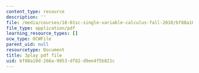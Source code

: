 ```yaml
---
content_type: resource
description: ''
file: /media/courses/18-01sc-single-variable-calculus-fall-2010/bf88a10d266a9853df82d9ee4f5b821c_MK_0QHbUnIA.pdf
file_type: application/pdf
learning_resource_types: []
ocw_type: OCWFile
parent_uid: null
resourcetype: Document
title: 3play pdf file
uid: bf88a10d-266a-9853-df82-d9ee4f5b821c
---
```

